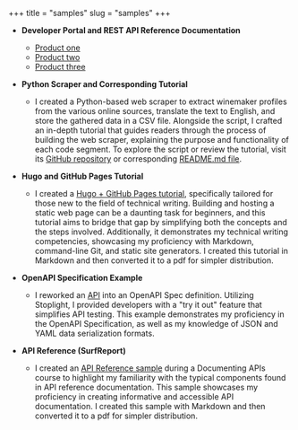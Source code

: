 +++
title = "samples"
slug = "samples"
+++

+ **Developer Portal and REST API Reference Documentation**
  + [Product one](https://docs.chainalysis.com/api/kyt/)
  + [Product two](https://docs.chainalysis.com/api/address-screening/)
  + [Product three](https://docs.chainalysis.com/api/sanctions/)

+ **Python Scraper and Corresponding Tutorial**
  + I created a Python-based web scraper to extract winemaker profiles from the various online sources, translate the text to English, and store the gathered data in a CSV file. Alongside the script, I crafted an in-depth tutorial that guides readers through the process of building the web scraper, explaining the purpose and functionality of each code segment. To explore the script or review the tutorial, visit its [GitHub repository](https://github.com/nateKlaux/winemaker_scraper) or corresponding [README.md file](https://github.com/nateKlaux/winemaker_scraper/blob/main/README.md).

+ **Hugo and GitHub Pages Tutorial**
  + I created a [Hugo + GitHub Pages tutorial](/files/Hugo_GitHub_Pages_Tutorial.pdf), specifically tailored for those new to the field of technical writing. Building and hosting a static web page can be a daunting task for beginners, and this tutorial aims to bridge that gap by simplifying both the concepts and the steps involved. Additionally, it demonstrates my technical writing competencies, showcasing my proficiency with Markdown, command-line Git, and static site generators. I created this tutorial in Markdown and then converted it to a pdf for simpler distribution.

+ **OpenAPI Specification Example**
  + I reworked an [API](https://laux.stoplight.io/docs/stoplight-cio-sample/reference/Behavioral-Tracking-API.v1.yaml) into an OpenAPI Spec definition. Utilizing Stoplight, I provided developers with a "try it out" feature that simplifies API testing. This example demonstrates my proficiency in the OpenAPI Specification, as well as my knowledge of JSON and YAML data serialization formats.

+ **API Reference (SurfReport)**
  + I created an [API Reference sample](/files/SurfReport_API_Reference.pdf) during a Documenting APIs course to highlight my familiarity with the typical components found in API reference documentation. This sample showcases my proficiency in creating informative and accessible API documentation. I created this sample with Markdown and then converted it to a pdf for simpler distribution.

<!-- + **Salesforce Chatter Flowchart**
  + I created this [diagram](https://drive.google.com/file/d/19UmcfeZD-umGdoBI-4Jk7XQeFqslCD3t/view?usp=sharing) with LucidChart, but it showcases my capabilities with diagramming tools in general (LucidChart, Visio, Omnigraffle, etc.). It uses best practices in regards to diagram shapes. I created the diagram to illustrate to a new team how to use Salesforce Chatter to provide feedback regarding new release notes.

+ **Salesforce User Guide**
  + This [user guide](https://drive.google.com/file/d/1d5vYRnWywGWHqV2h9L4DAyEqBRppA8vA/view?usp=sharing) demonstrates my proficiency with screen captures and procedure writing.

+ **Translation Poster**
  + This [sample](https://drive.google.com/file/d/1p7ppTo3-4NjgPO4JilK9Uu0tgEpgQB-n/view?usp=sharing) shows my ability to translate complex language into concrete, actionable text. -->
